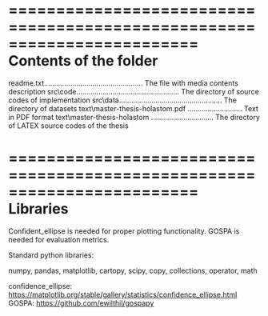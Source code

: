 ========================================================================
			Contents of the folder				
========================================================================
readme.txt................................................. The file with media contents description
src\code................................................... The directory of source codes of implementation
src\data................................................... The directory of datasets
text\master-thesis-holastom.pdf ........................... Text in PDF format
text\master-thesis-holastom ............................... The directory of LATEX source codes of the thesis

========================================================================
			        Libraries
========================================================================
Confident_ellipse is needed for proper plotting functionality.
GOSPA is needed for evaluation metrics.

Standard python libraries:

numpy, pandas, matplotlib, cartopy, scipy, copy, collections, operator, math


confidence_ellipse: https://matplotlib.org/stable/gallery/statistics/confidence_ellipse.html
GOSPA: https://github.com/ewilthil/gospapy

